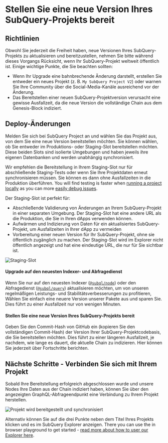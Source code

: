 # Stellen Sie eine neue Version Ihres SubQuery-Projekts bereit

## Richtlinien

Obwohl Sie jederzeit die Freiheit haben, neue Versionen Ihres SubQuery-Projekts zu aktualisieren und bereitzustellen, nehmen Sie bitte während dieses Vorgangs Rücksicht, wenn Ihr SubQuery-Projekt weltweit öffentlich ist. Einige wichtige Punkte, die Sie beachten sollten:

- Wenn Ihr Upgrade eine bahnbrechende Änderung darstellt, erstellen Sie entweder ein neues Projekt (z. B. `My SubQuery Project V2`) oder warnen Sie Ihre Community über die Social-Media-Kanäle ausreichend vor der Änderung.
- Das Bereitstellen einer neuen SubQuery-Projektversion verursacht eine gewisse Ausfallzeit, da die neue Version die vollständige Chain aus dem Genesis-Block indiziert.

## Deploy-Änderungen

Melden Sie sich bei SubQuery Project an und wählen Sie das Projekt aus, von dem Sie eine neue Version bereitstellen möchten. Sie können wählen, ob Sie entweder im Produktions- oder Staging-Slot bereitstellen möchten. Diese beiden Slots sind isolierte Umgebungen und haben jeweils ihre eigenen Datenbanken und werden unabhängig synchronisiert.

Wir empfehlen die Bereitstellung in Ihrem Staging-Slot nur für abschließende Staging-Tests oder wenn Sie Ihre Projektdaten erneut synchronisieren müssen. Sie können es dann ohne Ausfallzeiten in die Produktion überführen. You will find testing is faster when [running a project locally](../run_publish/run.md) as you can more [easily debug issues](../academy/tutorials_examples/debug-projects.md).

Der Staging-Slot ist perfekt für:

- Abschließende Validierung von Änderungen an Ihrem SubQuery-Projekt in einer separaten Umgebung. Der Staging-Slot hat eine andere URL als die Produktion, die Sie in Ihren dApps verwenden können.
- Aufwärmen und Indizierung von Daten für ein aktualisiertes SubQuery-Projekt, um Ausfallzeiten in Ihrer dApp zu vermeiden
- Vorbereitung einer neuen Version für Ihr SubQuery-Projekt, ohne sie öffentlich zugänglich zu machen. Der Staging-Slot wird im Explorer nicht öffentlich angezeigt und hat eine eindeutige URL, die nur für Sie sichtbar ist.

![Staging-Slot](/assets/img/staging_slot.png)

#### Upgrade auf den neuesten Indexer- und Abfragedienst

Wenn Sie nur auf den neuesten Indexer ([`@subql/node`](https://www.npmjs.com/package/@subql/node)) oder den Abfragedienst ([`@subql/query`](https://www.npmjs.com/package/@subql/query)) aktualisieren möchten, um von unseren regelmäßigen Leistungs- und Stabilitätsverbesserungen zu profitieren, Wählen Sie einfach eine neuere Version unserer Pakete aus und sparen Sie. Dies führt zu einer Ausfallzeit nur von wenigen Minuten.

#### Stellen Sie eine neue Version Ihres SubQuery-Projekts bereit

Geben Sie den Commit-Hash von GitHub ein (kopieren Sie den vollständigen Commit-Hash) der Version Ihrer SubQuery-Projektcodebasis, die Sie bereitstellen möchten. Dies führt zu einer längeren Ausfallzeit, je nachdem, wie lange es dauert, die aktuelle Chain zu indizieren. Hier können Sie jederzeit über Fortschritte berichten.

## Nächste Schritte - Verbinden Sie sich mit Ihrem Projekt

Sobald Ihre Bereitstellung erfolgreich abgeschlossen wurde und unsere Nodes Ihre Daten aus der Chain indiziert haben, können Sie über den angezeigten GraphQL-Abfrageendpunkt eine Verbindung zu Ihrem Projekt herstellen.

![Projekt wird bereitgestellt und synchronisiert](/assets/img/projects-deploy-sync.png)

Alternativ können Sie auf die drei Punkte neben dem Titel Ihres Projekts klicken und es im SubQuery Explorer anzeigen. There you can use the in browser playground to get started - [read more about how to user our Explorer here](../run_publish/query.md).
